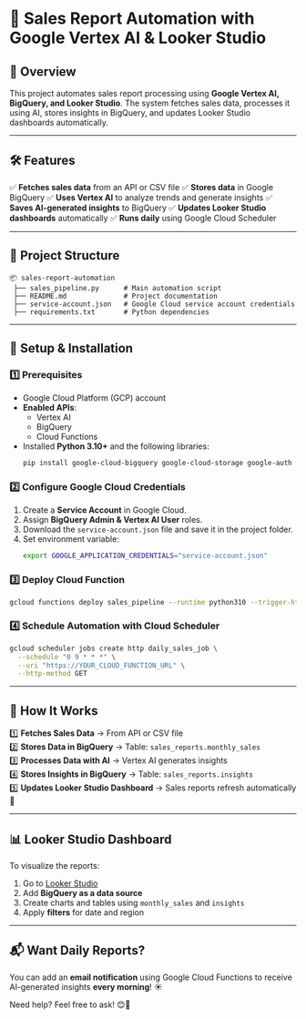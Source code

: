 # 🚀 Sales Report Automation with Google Vertex AI & Looker Studio

## **📌 Overview**
This project automates sales report processing using **Google Vertex AI, BigQuery, and Looker Studio**. The system fetches sales data, processes it using AI, stores insights in BigQuery, and updates Looker Studio dashboards automatically.

---

## **🛠️ Features**
✅ **Fetches sales data** from an API or CSV file
✅ **Stores data** in Google BigQuery
✅ **Uses Vertex AI** to analyze trends and generate insights
✅ **Saves AI-generated insights** to BigQuery
✅ **Updates Looker Studio dashboards** automatically
✅ **Runs daily** using Google Cloud Scheduler

---

## **📂 Project Structure**
```
📦 sales-report-automation
 ├── sales_pipeline.py      # Main automation script
 ├── README.md              # Project documentation
 ├── service-account.json   # Google Cloud service account credentials
 ├── requirements.txt       # Python dependencies
```

---

## **🔧 Setup & Installation**

### **1️⃣ Prerequisites**
- Google Cloud Platform (GCP) account
- **Enabled APIs**:
  - Vertex AI
  - BigQuery
  - Cloud Functions
- Installed **Python 3.10+** and the following libraries:
  ```sh
  pip install google-cloud-bigquery google-cloud-storage google-auth requests pandas
  ```

### **2️⃣ Configure Google Cloud Credentials**
1. Create a **Service Account** in Google Cloud.
2. Assign **BigQuery Admin & Vertex AI User** roles.
3. Download the `service-account.json` file and save it in the project folder.
4. Set environment variable:
   ```sh
   export GOOGLE_APPLICATION_CREDENTIALS="service-account.json"
   ```

### **3️⃣ Deploy Cloud Function**
```sh
gcloud functions deploy sales_pipeline --runtime python310 --trigger-http --allow-unauthenticated
```

### **4️⃣ Schedule Automation with Cloud Scheduler**
```sh
gcloud scheduler jobs create http daily_sales_job \
  --schedule "0 9 * * *" \
  --uri "https://YOUR_CLOUD_FUNCTION_URL" \
  --http-method GET
```

---

## **🚀 How It Works**
1️⃣ **Fetches Sales Data** → From API or CSV file  
2️⃣ **Stores Data in BigQuery** → Table: `sales_reports.monthly_sales`  
3️⃣ **Processes Data with AI** → Vertex AI generates insights  
4️⃣ **Stores Insights in BigQuery** → Table: `sales_reports.insights`  
5️⃣ **Updates Looker Studio Dashboard** → Sales reports refresh automatically 🎉  

---

## **📊 Looker Studio Dashboard**
To visualize the reports:
1. Go to [Looker Studio](https://lookerstudio.google.com/)
2. Add **BigQuery as a data source**
3. Create charts and tables using `monthly_sales` and `insights`
4. Apply **filters** for date and region

---

## **📬 Want Daily Reports?**
You can add an **email notification** using Google Cloud Functions to receive AI-generated insights **every morning**! ☀️

Need help? Feel free to ask! 😊🚀

